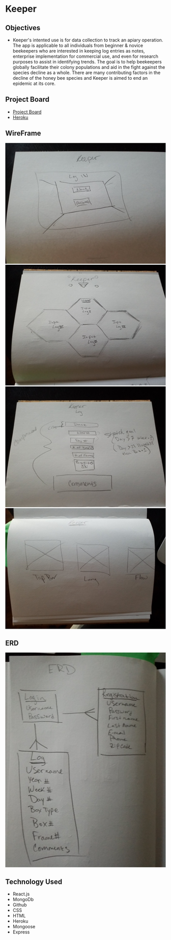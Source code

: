 # Keeper

## Objectives

* Keeper's intented use is for data collection to track an apiary operation. The app is applicable to all individuals from beginner & novice beekeepers who are interested in keeping log entries as notes, enterprise implementation for commercial use, and even for research purposes to assist in identifying trends. The goal is to help beekeepers globally facilitate their colony populations and aid in the fight against the species decline as a whole. There are many contributing factors in the decline of the honey bee species and Keeper is aimed to end an epidemic at its core. 


## Project Board 
* [Project Board](https://github.com/gvona89/keeper/projects/1)
* [Heroku](https://aqueous-spire-04477.herokuapp.com/keeperlog)


## WireFrame

 ![alt text](client/public/WireFrame/WireFrame0.jpg "wireframe 0")
 ![alt text](client/public/WireFrame/WireFrame1.jpg "wireframe 1")
 ![alt text](client/public/WireFrame/WireFrame2.jpg "wireframe 2")
 ![alt text](client/public/WireFrame/WireFrame3.jpg "wireframe 3")


## ERD

![alt text](client/public/ERD/ERD.jpg "erd image")

## Technology Used

* React.js 
* MongoDb 
* Github 
* CSS
* HTML
* Heroku 
* Mongoose 
* Express

